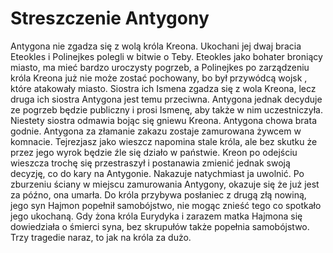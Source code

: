 # Streszczenie Antygony
Antygona nie zgadza  się z  wolą króla Kreona. Ukochani jej dwaj bracia Eteokles i Polinejkes polegli w bitwie o Teby. Eteokles jako bohater broniący miasto, ma mieć bardzo uroczysty pogrzeb, a Polinejkes po zarządzeniu króla Kreona już nie może zostać pochowany, bo był przywódcą wojsk , które atakowały miasto. Siostra ich Ismena zgadza się z wola Kreona, lecz druga ich siostra Antygona jest temu przeciwna.
Antygona jednak decyduje ze pogrzeb będzie publiczny i prosi Ismenę, aby także w nim uczestniczyła. Niestety siostra odmawia  bojąc się gniewu Kreona. Antygona chowa brata godnie.
Antygona za złamanie zakazu zostaje zamurowana żywcem w komnacie. Tejrezjasz jako wieszcz napomina stale króla, ale bez skutku że przez jego wyrok będzie źle się działo w państwie. Kreon po odejściu wieszcza  trochę się przestraszył i postanawia zmienić jednak swoją decyzję, co do kary na Antygonie. Nakazuje natychmiast ja uwolnić.
Po zburzeniu ściany w miejscu zamurowania Antygony, okazuje się że już jest za późno, ona umarła. Do króla przybywa posłaniec z drugą złą nowiną, jego syn Hajmon popełnił samobójstwo, nie mogąc znieść tego co spotkało jego ukochaną. Gdy żona króla Eurydyka i zarazem matka Hajmona się dowiedziała o śmierci syna, bez skrupułów także popełnia samobójstwo. Trzy tragedie naraz, to jak na króla za dużo.


